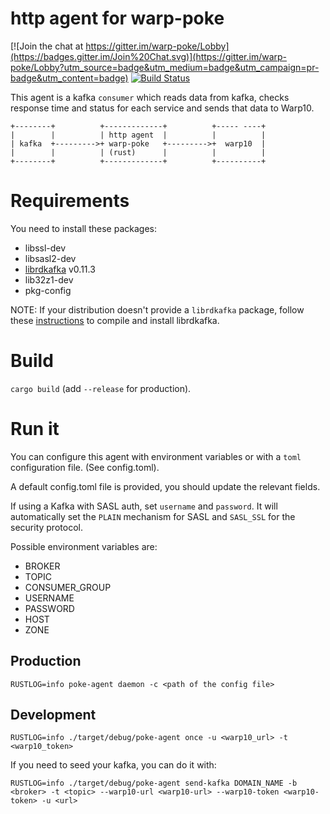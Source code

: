 # http agent for warp-poke

[![Join the chat at https://gitter.im/warp-poke/Lobby](https://badges.gitter.im/Join%20Chat.svg)](https://gitter.im/warp-poke/Lobby?utm_source=badge&utm_medium=badge&utm_campaign=pr-badge&utm_content=badge)
[![Build Status](https://travis-ci.org/warp-poke/http-rust-agent.svg?branch=master)](https://travis-ci.org/warp-poke/http-rust-agent)

This agent is a kafka `consumer` which reads data from kafka, checks response time and status for each service and sends that data to Warp10.

```
+--------+          +-------------+          +----- ----+
|        |          | http agent  |          |          |
| kafka  +--------->+ warp-poke   +--------->+  warp10  |
|        |          | (rust)      |          |          |
+--------+          +-------------+          +----------+
```

# Requirements

You need to install these packages:

- libssl-dev
- libsasl2-dev
- [librdkafka](https://github.com/edenhill/librdkafka) v0.11.3
- lib32z1-dev
- pkg-config

NOTE: If your distribution doesn't provide a `librdkafka` package, follow these [instructions](https://github.com/edenhill/librdkafka#building) to compile and install librdkafka.

# Build

`cargo build` (add `--release` for production).

# Run it

You can configure this agent with environment variables or with a `toml` configuration file. (See config.toml).

A default config.toml file is provided, you should update the relevant fields.

If using a Kafka with SASL auth, set `username` and `password`. It will
automatically set the `PLAIN` mechanism for SASL and `SASL_SSL` for the
security protocol.

Possible environment variables are:

- BROKER
- TOPIC
- CONSUMER_GROUP
- USERNAME
- PASSWORD
- HOST
- ZONE

## Production

`RUSTLOG=info poke-agent daemon -c <path of the config file>`

## Development

`RUSTLOG=info ./target/debug/poke-agent once -u <warp10_url> -t <warp10_token>`

If you need to seed your kafka, you can do it with:

`RUSTLOG=info ./target/debug/poke-agent send-kafka DOMAIN_NAME -b <broker> -t <topic> --warp10-url <warp10-url> --warp10-token <warp10-token> -u <url>`
